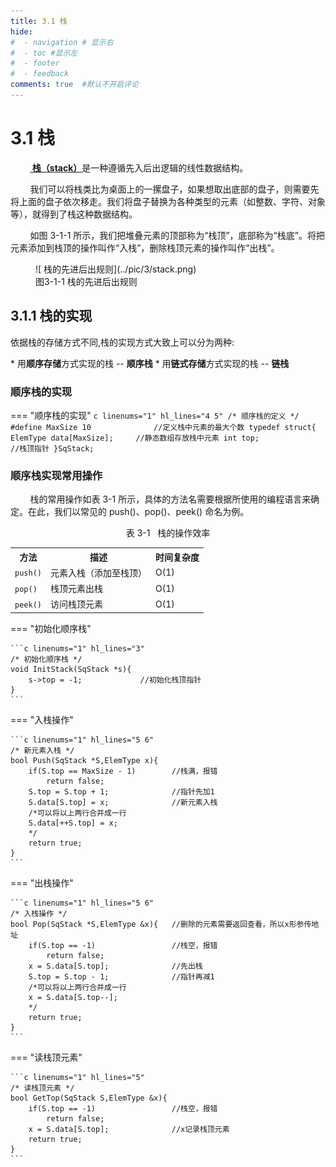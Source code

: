 ```yaml
---
title: 3.1 栈
hide:
#  - navigation # 显示右
#  - toc #显示左
#  - footer
#  - feedback
comments: true  #默认不开启评论
---
```


# <strong>3.1 栈</strong>

<p>&nbsp;&nbsp;&nbsp;&nbsp;&nbsp;&nbsp;&nbsp;&nbsp;<strong style="text-decoration:underline"> 栈（stack）</strong>是一种遵循先入后出逻辑的线性数据结构。</p>

<p>&nbsp;&nbsp;&nbsp;&nbsp;&nbsp;&nbsp;&nbsp;&nbsp;我们可以将栈类比为桌面上的一摞盘子，如果想取出底部的盘子，则需要先将上面的盘子依次移走。我们将盘子替换为各种类型的元素（如整数、字符、对象等），就得到了栈这种数据结构。</p>

<p>&nbsp;&nbsp;&nbsp;&nbsp;&nbsp;&nbsp;&nbsp;&nbsp;如图 3-1-1 所示，我们把堆叠元素的顶部称为“栈顶”，底部称为“栈底”。将把元素添加到栈顶的操作叫作“入栈”，删除栈顶元素的操作叫作“出栈”。</p>

<figure markdown="span">
  ![ 栈的先进后出规则](../pic/3/stack.png)
  <figcaption>图3-1-1  栈的先进后出规则</figcaption>
</figure>

## 3.1.1 栈的实现
<p>依据栈的存储方式不同,栈的实现方式大致上可以分为两种:</p>
* 用<strong>顺序存储</strong>方式实现的栈 -- <strong>顺序栈</strong>
* 用<strong>链式存储</strong>方式实现的栈 -- <strong>链栈</strong>

### 顺序栈的实现

=== "顺序栈的实现"
    ```c linenums="1" hl_lines="4 5"
    /* 顺序栈的定义 */
    #define MaxSize 10              //定义栈中元素的最大个数
    typedef struct{
        ElemType data[MaxSize];     //静态数组存放栈中元素
        int top;                    //栈顶指针
    }SqStack;
    ```


### 顺序栈实现常用操作

<p>&nbsp;&nbsp;&nbsp;&nbsp;&nbsp;&nbsp;&nbsp;&nbsp;栈的常用操作如表 3-1 所示，具体的方法名需要根据所使用的编程语言来确定。在此，我们以常见的 push()、pop()、peek() 命名为例。</p>

<p align="center"> 表 3-1 &nbsp; 栈的操作效率 </p>

<table >
<tr>
<th >方法</th>
<th > 描述</th>
<th >时间复杂度</th>
</tr>

<tr>
<td > <code>push()</code> </td>
<td >元素入栈（添加至栈顶） </td>
<td >O(1) </td>
</tr>

<tr>
<td><code>pop()</code> </td>
<td>栈顶元素出栈  </td>
<td>O(1)  </td>
</tr>

<tr>
<td><code>peek()</code> </td>
<td>访问栈顶元素  </td>
<td> O(1)  </td>
</tr>
</table>


=== "初始化顺序栈"

    ```c linenums="1" hl_lines="3"
    /* 初始化顺序栈 */
    void InitStack(SqStack *s){
        s->top = -1;             //初始化栈顶指针
    }
    ```


=== "入栈操作"

    ```c linenums="1" hl_lines="5 6"
    /* 新元素入栈 */
    bool Push(SqStack *S,ElemType x){
        if(S.top == MaxSize - 1)        //栈满，报错
            return false;
        S.top = S.top + 1;              //指针先加1
        S.data[S.top] = x;              //新元素入栈
        /*可以将以上两行合并成一行
        S.data[++S.top] = x;
        */
        return true;
    }
    ```

=== "出栈操作"

    ```c linenums="1" hl_lines="5 6"
    /* 入栈操作 */
    bool Pop(SqStack *S,ElemType &x){   //删除的元素需要返回查看，所以x形参传地址
        if(S.top == -1)                 //栈空，报错
            return false;
        x = S.data[S.top];              //先出栈
        S.top = S.top - 1;              //指针再减1
        /*可以将以上两行合并成一行
        x = S.data[S.top--];
        */
        return true;
    }
    ```

=== "读栈顶元素"

    ```c linenums="1" hl_lines="5"
    /* 读栈顶元素 */
    bool GetTop(SqStack S,ElemType &x){   
        if(S.top == -1)                 //栈空，报错
            return false;
        x = S.data[S.top];              //x记录栈顶元素
        return true;
    }
    ```

